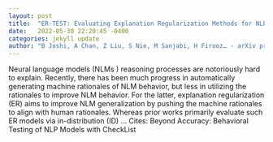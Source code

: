 ```yaml
---
layout: post
title:  "ER-TEST: Evaluating Explanation Regularization Methods for NLP Models"
date:   2022-05-30 22:20:45 -0400
categories: jekyll update
author: "B Joshi, A Chan, Z Liu, S Nie, M Sanjabi, H Firooz… - arXiv preprint arXiv …, 2022"
---
```

Neural language models (NLMs ) reasoning processes are notoriously hard to explain. Recently, there has been much progress in automatically generating machine rationales of NLM behavior, but less in utilizing the rationales to improve NLM behavior. For the latter, explanation regularization (ER) aims to improve NLM generalization by pushing the machine rationales to align with human rationales. Whereas prior works primarily evaluate such ER models via in-distribution (ID) … Cites: ‪Beyond Accuracy: Behavioral Testing of NLP Models with CheckList‬